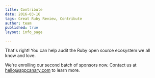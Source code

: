 ```yaml
---
title: Contribute
date: 2016-03-16
tags: Great Ruby Review, Contribute
author: team
published: true
layout: info_page

---
```

That's right! You can help audit the Ruby open source ecosystem we all know and love.

We're enrolling our second batch of sponsors now. Contact us at [hello@appcanary.com](mailto:hello@appcanary.com) to learn more.
